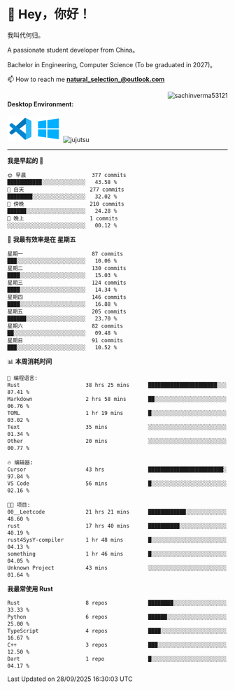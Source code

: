 # 👋 Hey，你好！

我叫代何归。

A passionate student developer from China。

Bachelor in Engineering, Computer Science (To be graduated in 2027)。

📫 How to reach me **natural_selection_@outlook.com**

<div style="display: flex; justify-content: space-between; align-items: flex-start;">
  <div>
    <h4>Desktop Environment: </h4>
    <span>
      <img style="margin: auto;" src="https://raw.githubusercontent.com/sachinverma53121/sachinverma53121/master/icons/vsc.png" alt=vs width="60" height="60"/>
      <img style="margin: auto;" src="https://raw.githubusercontent.com/sachinverma53121/sachinverma53121/master/icons/win10.png" alt=windows10 width="60" height="60"/>
      <img style="margin: auto;" src="https://img2023.cnblogs.com/blog/3292968/202505/3292968-20250515084111916-1835883071.png" alt=jujutsu width="60" height="60"/>
    </span>
  </div>
  <div>
    <img style="margin: auto;" src=https://github-readme-stats.vercel.app/api?username=Natural-selection1&show_icons=true alt=sachinverma53121 />
  </div>
</div>

---

<!--START_SECTION:waka-->
**我是早起的 🐤** 

```text
🌞 早晨                     377 commits         ███████████░░░░░░░░░░░░░░   43.58 % 
🌆 白天                     277 commits         ████████░░░░░░░░░░░░░░░░░   32.02 % 
🌃 傍晚                     210 commits         ██████░░░░░░░░░░░░░░░░░░░   24.28 % 
🌙 晚上                     1 commits           ░░░░░░░░░░░░░░░░░░░░░░░░░   00.12 % 
```
📅 **我最有效率是在 星期五** 

```text
星期一                      87 commits          ███░░░░░░░░░░░░░░░░░░░░░░   10.06 % 
星期二                      130 commits         ████░░░░░░░░░░░░░░░░░░░░░   15.03 % 
星期三                      124 commits         ████░░░░░░░░░░░░░░░░░░░░░   14.34 % 
星期四                      146 commits         ████░░░░░░░░░░░░░░░░░░░░░   16.88 % 
星期五                      205 commits         ██████░░░░░░░░░░░░░░░░░░░   23.70 % 
星期六                      82 commits          ██░░░░░░░░░░░░░░░░░░░░░░░   09.48 % 
星期日                      91 commits          ███░░░░░░░░░░░░░░░░░░░░░░   10.52 % 
```


📊 **本周消耗时间** 

```text
💬 编程语言: 
Rust                     38 hrs 25 mins      ██████████████████████░░░   87.41 % 
Markdown                 2 hrs 58 mins       ██░░░░░░░░░░░░░░░░░░░░░░░   06.76 % 
TOML                     1 hr 19 mins        █░░░░░░░░░░░░░░░░░░░░░░░░   03.02 % 
Text                     35 mins             ░░░░░░░░░░░░░░░░░░░░░░░░░   01.34 % 
Other                    20 mins             ░░░░░░░░░░░░░░░░░░░░░░░░░   00.77 % 

🔥 编辑器: 
Cursor                   43 hrs              ████████████████████████░   97.84 % 
VS Code                  56 mins             █░░░░░░░░░░░░░░░░░░░░░░░░   02.16 % 

🐱‍💻 项目: 
00__Leetcode             21 hrs 21 mins      ████████████░░░░░░░░░░░░░   48.60 % 
rust                     17 hrs 40 mins      ██████████░░░░░░░░░░░░░░░   40.19 % 
rust4SysY-compiler       1 hr 48 mins        █░░░░░░░░░░░░░░░░░░░░░░░░   04.13 % 
something                1 hr 46 mins        █░░░░░░░░░░░░░░░░░░░░░░░░   04.05 % 
Unknown Project          43 mins             ░░░░░░░░░░░░░░░░░░░░░░░░░   01.64 % 
```

**我最常使用 Rust** 

```text
Rust                     8 repos             ████████░░░░░░░░░░░░░░░░░   33.33 % 
Python                   6 repos             ██████░░░░░░░░░░░░░░░░░░░   25.00 % 
TypeScript               4 repos             ████░░░░░░░░░░░░░░░░░░░░░   16.67 % 
C++                      3 repos             ███░░░░░░░░░░░░░░░░░░░░░░   12.50 % 
Dart                     1 repo              █░░░░░░░░░░░░░░░░░░░░░░░░   04.17 % 
```




 Last Updated on 28/09/2025 16:30:03 UTC
<!--END_SECTION:waka-->
